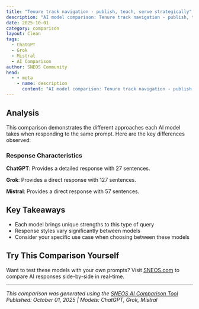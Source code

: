 ```yaml
---
title: "Tenure track navigation - publish, teach, serve strategically"
description: "AI model comparison: Tenure track navigation - publish, teach, serve strategically..."
date: 2025-10-01
category: comparison
layout: Clean
tags:
  - ChatGPT
  - Grok
  - Mistral
  - AI Comparison
author: SNEOS Community
head:
  - - meta
    - name: description
      content: "AI model comparison: Tenure track navigation - publish, teach, serve strategically..."
---
```


<ChatComparison
  title="Tenure track navigation - publish, teach, serve strategically"
  prompt="Tenure track navigation - publish, teach, serve strategically"
  :responses='{
    "ChatGPT": "Navigating the tenure track successfully involves balancing three core areas: publishing, teaching, and service. Here\u0027s a strategic approach to each:\n\n### 1. Publishing Strategically\n- **Prioritize Quality Over Quantity**: Aim for high-impact journals and reputable conferences in your field rather than just accumulating publications.\n- **Develop a Research Agenda**: Establish a coherent research theme that can produce multiple publications and demonstrates depth.\n- **Collaborate Wisely**: Partner with respected colleagues to increase the quality and reach of your work. Avoid too many collaborations that dilute your contributions.\n- **Set Clear Goals**: Plan your publication goals yearly, aligning with tenure requirements.\n- **Seek Feedback Early**: Share drafts with mentors and peers to improve your work before submission.\n- **Balance Short- and Long-term Projects**: Combine quicker projects that yield early publications with larger, more significant studies.\n\n### 2. Teaching Strategically\n- **Excel in Core Courses**: Focus on teaching foundational courses well as these are often closely evaluated.\n- **Develop Signature Courses**: Create unique courses that highlight your expertise and draw student interest.\n- **Collect Evidence of Effectiveness**: Gather student evaluations, peer reviews, and teaching awards.\n- **Innovate and Improve**: Use new pedagogical techniques and technology to enhance learning.\n- **Mentor Students**: Engage with students beyond the classroom, supervise theses, and support research projects.\n- **Balance Teaching Load**: Manage your teaching commitments so they don\u0027t overwhelm research time.\n\n### 3. Service Strategically\n- **Choose Meaningful Committees**: Serve on departmental or university committees that align with your interests or provide visibility.\n- **Limit Overcommitment**: Avoid taking on excessive service that detracts from research and teaching.\n- **Seek Leadership Opportunities**: Pursue leadership roles in service that demonstrate initiative.\n- **Engage Professionally**: Participate in organizing conferences, reviewing for journals, or holding positions in professional organizations.\n- **Document Service**: Keep detailed records of service activities for your tenure portfolio.\n\n---\n\n### Additional Tips\n- **Understand Your Institution\u2019s Expectations**: Review tenure guidelines carefully and talk with recently tenured faculty.\n- **Seek Mentorship**: Regularly consult with mentors to get feedback and guidance.\n- **Maintain Work-Life Balance**: Avoid burnout by setting realistic goals and managing your time.\n- **Prepare Your Dossier Early**: Start compiling evidence and documenting accomplishments from year one.\n\nBy deliberately aligning your publishing, teaching, and service efforts with tenure criteria while maintaining quality and balance, you enhance your chances for a successful tenure outcome.",
    "Grok": "Navigating a tenure-track position in academia is a challenging but rewarding journey that requires balancing three core responsibilities: research (publishing), teaching, and service. To achieve tenure, you need to excel in these areas while strategically managing your time and resources. Below is a comprehensive guide to navigating the tenure track with a focus on publishing, teaching, and serving strategically.\n\n---\n\n### 1. Understand the Tenure Expectations at Your Institution\nBefore diving into specific strategies, familiarize yourself with the tenure requirements and expectations at your institution. Every university or department may have different weights for research, teaching, and service. Key steps:\n- **Review tenure guidelines:** Get a copy of your institution\u2019s tenure and promotion policies.\n- **Ask for clarification:** Speak with your department chair, mentor, or colleagues who recently achieved tenure to understand unwritten expectations.\n- **Identify priorities:** Some institutions prioritize research over teaching (e.g., R1 universities), while others value teaching more (e.g., liberal arts colleges). Tailor your efforts accordingly.\n- **Track your progress:** Maintain a detailed record of your accomplishments (e.g., publications, student evaluations, committee work) to build your tenure dossier.\n\n---\n\n### 2. Publish Strategically (Research Productivity)\nResearch and publications are often the most critical components of a tenure portfolio, especially at research-intensive institutions. The goal is to produce high-quality, impactful work while building a coherent scholarly identity.\n\n#### Strategies for Publishing:\n- **Develop a research agenda:** Focus on a specific niche or theme in your field to establish expertise and coherence in your work. Avoid spreading yourself too thin across unrelated topics.\n- **Set a publication pipeline:** Work on multiple projects simultaneously at different stages (e.g., data collection, writing, under review) to ensure a steady stream of publications.\n- **Target the right outlets:** Learn the top journals or publishers in your field and aim for high-impact venues. Balance prestigious but competitive outlets with more accessible ones to maintain momentum.\n- **Collaborate wisely:** Co-author with senior colleagues or peers to increase productivity and visibility, but ensure you have sole-authored work to demonstrate independence.\n- **Leverage conference papers:** Turn conference presentations into journal articles or book chapters to maximize output from your research.\n- **Seek feedback:** Share drafts with mentors or writing groups to improve quality before submission.\n- **Apply for grants:** Securing external funding not only supports your research but also enhances your CV and demonstrates initiative.\n- **Time management:** Protect blocks of time for research and writing, especially during teaching-intensive semesters. Use summers and breaks for major progress.\n\n#### Metrics to Consider:\n- Some institutions have explicit publication targets (e.g., X number of peer-reviewed articles or a book). If not, aim for consistent output (e.g., 1-2 articles per year for humanities, more for STEM fields).\n- Focus on quality over quantity if your field values impactful work over sheer volume.\n\n#### Avoid Common Pitfalls:\n- Don\u2019t overcommit to low-impact projects (e.g., unrefereed publications) unless they align with tenure goals.\n- Don\u2019t procrastinate on revisions or resubmissions\u2014timely follow-through is key to getting published.\n\n---\n\n### 3. Teach Effectively (Instructional Excellence)\nTeaching is a significant part of the tenure evaluation for most institutions, even at research-heavy universities. The goal is to demonstrate competence, innovation, and a commitment to student success.\n\n#### Strategies for Teaching:\n- **Start strong:** Invest time in course preparation early in your career to create reusable materials (syllabi, lectures, assignments) that reduce workload over time.\n- **Focus on student engagement:** Use active learning techniques (e.g., discussions, group work, case studies) to improve student outcomes and evaluations.\n- **Gather feedback:** Request mid-semester evaluations or informal feedback from students to adjust your teaching style and address concerns before formal evaluations.\n- **Document teaching effectiveness:** Keep a teaching portfolio with syllabi, assignments, student feedback, and evidence of pedagogical innovation (e.g., new courses developed, teaching workshops attended).\n- **Seek mentorship:** Observe senior colleagues\u2019 classes or ask for peer reviews of your teaching to gain insights and improve.\n- **Balance teaching load:** Don\u2019t over-prepare lectures at the expense of research time\u2014aim for \u201Cgood enough\u201D rather than perfection in the classroom.\n- **Innovate thoughtfully:** If your institution values teaching innovation, experiment with new methods (e.g., flipped classrooms, technology integration), but ensure they don\u2019t overwhelm your schedule.\n\n#### Metrics and Evaluation:\n- Tenure committees often look at student evaluations, peer reviews, and evidence of student learning (e.g., course outcomes, projects).\n- Aim for above-average student evaluations while showing responsiveness to constructive criticism.\n- If you receive poor evaluations, address them proactively in your tenure narrative by explaining improvements made.\n\n#### Avoid Common Pitfalls:\n- Don\u2019t spend excessive time on teaching prep or grading\u2014set boundaries to protect research time.\n- Avoid being overly lenient or harsh in grading, as this can skew student feedback negatively.\n\n---\n\n### 4. Serve Strategically (Institutional and Professional Contributions)\nService involves contributing to your department, university, and academic community. While it often carries less weight than research and teaching for tenure, it demonstrates collegiality and leadership potential.\n\n#### Strategies for Service:\n- **Be selective:** Early in your career, limit service commitments to protect time for research and teaching. Choose roles that align with your strengths or interests.\n- **Start small:** Take on manageable departmental roles (e.g., committee member for curriculum or hiring) rather than time-intensive leadership positions.\n- **Show impact:** Focus on service that has visible outcomes (e.g., revising a program, organizing a conference) and aligns with tenure criteria.\n- **Engage professionally:** Contribute to your field through activities like journal reviewing, conference organizing, or professional association involvement. These also enhance your visibility.\n- **Build relationships:** Service is an opportunity to network with colleagues and demonstrate teamwork, which can influence tenure recommendation letters.\n- **Document everything:** Keep a record of all service activities, no matter how small, as they collectively show your commitment to the institution.\n\n#### Metrics to Consider:\n- Tenure committees often look for evidence of consistent, meaningful contributions rather than quantity. Quality over quantity matters.\n- Check if your institution has specific service expectations (e.g., serving on X committees before tenure).\n\n#### Avoid Common Pitfalls:\n- Don\u2019t overcommit to service, especially early on\u2014it can derail research productivity.\n- Say \u201Cno\u201D politely to low-impact or overly time-consuming roles, citing the need to focus on research and teaching.\n\n---\n\n### 5. Time Management and Work-Life Balance\nBalancing the \u201Cpublish, teach, serve\u201D triad is demanding. Strategic time management is essential to avoid burnout and ensure progress toward tenure.\n\n#### Strategies for Balance:\n- **Prioritize ruthlessly:** Focus on high-impact tasks (e.g., finishing a paper over attending an optional meeting). Use tenure criteria as your guide for prioritization.\n- **Block time:** Schedule uninterrupted blocks for research and writing, and protect them from teaching or service intrusions.\n- **Set boundaries:** Limit availability to students (e.g., specific office hours) and avoid overextending on email or mentoring unless it\u2019s part of tenure expectations.\n- **Use summer wisely:** Treat summers as \u201Cresearch intensives\u201D to catch up on writing and project planning.\n- **Seek support:** Use institutional resources like writing centers, teaching workshops, or grant-writing support to reduce workload.\n- **Maintain wellness:** Prioritize sleep, exercise, and hobbies to sustain energy and mental health during the tenure process.\n\n---\n\n### 6. Build a Support Network\nTenure is not a solo journey. A strong network can provide guidance, feedback, and emotional support.\n- **Find mentors:** Identify senior faculty (inside or outside your department) who can offer advice on navigating tenure, provide feedback on your work, and advocate for you.\n- **Join writing groups:** Collaborate with peers to stay accountable for research goals and share drafts for feedback.\n- **Engage with colleagues:** Build positive relationships with department members, as their votes often play a role in tenure decisions.\n- **Attend workshops:** Participate in tenure-track workshops or professional development offered by your institution or academic societies.\n\n---\n\n### 7. Prepare for the Tenure Review Process\nStart preparing your tenure dossier from day one to avoid last-minute stress.\n- **Organize materials:** Regularly update your CV, teaching portfolio, and service records. Include evidence of impact (e.g., citation counts, teaching awards, letters of appreciation).\n- **Write a strong narrative:** Your tenure statement should tie together your research, teaching, and service into a cohesive story of growth and contribution.\n- **Seek feedback on dossier:** Share drafts of your materials with mentors or trusted colleagues well before submission.\n- **Know the timeline:** Understand key milestones (e.g., third-year review, dossier submission deadlines) and plan accordingly.\n\n---\n\n### Final Thoughts: Strategic Focus is Key\nThe tenure track is a marathon, not a sprint. Success comes from strategic planning, consistent effort, and adaptability. Focus on high-impact activities in research, teaching, and service that align with your institution\u2019s expectations. Regularly reassess your progress, seek feedback, and adjust your approach as needed. With persistence and balance, you can build a strong case for tenure while maintaining personal and professional well-being.\n\nIf you have specific questions about your field, institution, or situation, feel free to ask!",
    "Mistral": "Navigating a tenure track position involves a strategic balance of research (publishing), teaching, and service. Here are some steps to help you approach these areas strategically:\n\n### 1. **Research and Publishing**\n\n**a. Set Clear Goals:**\n   - Identify the number and type of publications expected for tenure at your institution.\n   - Aim for a mix of high-impact journals and more accessible venues to build a diverse publication record.\n\n**b. Develop a Research Agenda:**\n   - Define a coherent research agenda that aligns with your interests and the needs of your field.\n   - Break down your research into manageable projects with clear timelines.\n\n**c. Collaborate Strategically:**\n   - Collaborate with senior researchers who can provide mentorship and enhance your publication prospects.\n   - Engage with peers to build a network and co-author papers.\n\n**d. Seek Funding:**\n   - Apply for grants and fellowships to support your research.\n   - Leverage institutional resources and external funding opportunities.\n\n**e. Publish Regularly:**\n   - Aim to publish consistently, even if it means smaller, incremental contributions.\n   - Prioritize quality over quantity, but ensure a steady output.\n\n### 2. **Teaching**\n\n**a. Develop Effective Teaching Strategies:**\n   - Use evidence-based teaching methods and incorporate technology where appropriate.\n   - Seek feedback from students and peers to improve your teaching.\n\n**b. Balance Teaching Load:**\n   - Ensure you are not overburdened with teaching responsibilities that could detract from your research.\n   - Negotiate your teaching load if necessary, especially in the early stages of your tenure track.\n\n**c. Engage in Professional Development:**\n   - Attend workshops and seminars on teaching effectiveness.\n   - Consider earning certifications or participating in teaching fellowships.\n\n**d. Mentor Students:**\n   - Mentor undergraduate and graduate students, which can also enhance your research productivity.\n   - Encourage student involvement in your research projects.\n\n### 3. **Service**\n\n**a. Choose Service Activities Wisely:**\n   - Prioritize service activities that align with your research and teaching interests.\n   - Avoid overcommitting to service roles that may not be valued as highly in the tenure process.\n\n**b. Balance Internal and External Service:**\n   - Participate in departmental and university committees to demonstrate institutional commitment.\n   - Engage in professional organizations and external review boards to build your reputation in the field.\n\n**c. Seek Leadership Roles:**\n   - Take on leadership roles in committees or professional organizations to showcase your leadership skills.\n   - Ensure these roles are manageable and do not detract from your research and teaching.\n\n**d. Document Your Service:**\n   - Keep a detailed record of your service activities, including the impact and outcomes of your contributions.\n   - Highlight your service in your tenure dossier to demonstrate your commitment to the academic community.\n\n### 4. **General Strategies**\n\n**a. Time Management:**\n   - Use time management tools and techniques to balance your responsibilities effectively.\n   - Set aside dedicated time for research, teaching preparation, and service activities.\n\n**b. Seek Mentorship:**\n   - Identify mentors within and outside your institution who can provide guidance and support.\n   - Regularly meet with your mentors to discuss your progress and seek advice.\n\n**c. Stay Informed:**\n   - Keep up-to-date with the latest developments in your field by attending conferences and reading relevant literature.\n   - Stay informed about institutional policies and expectations for tenure.\n\n**d. Maintain Work-Life Balance:**\n   - Prioritize self-care and maintain a healthy work-life balance to avoid burnout.\n   - Set boundaries and communicate them clearly to colleagues and students.\n\nBy strategically balancing your research, teaching, and service activities, you can effectively navigate the tenure track process and build a strong case for tenure."
  }'
  published-date="12:23"
/>

## Analysis

This comparison demonstrates the different approaches each AI model takes when responding to the same prompt. Here are the key differences observed:

### Response Characteristics

**ChatGPT**: Provides a detailed response with 27 sentences. 

**Grok**: Provides a direct response with 127 sentences. 

**Mistral**: Provides a direct response with 57 sentences. 

## Key Takeaways

- Each model brings unique strengths to this type of query
- Response styles vary significantly between models
- Consider your specific use case when choosing between these models

## Try This Comparison Yourself

Want to test these models with your own prompts? Visit [SNEOS.com](https://sneos.com) to compare AI responses side-by-side in real-time.

---

*This comparison was generated using the [SNEOS AI Comparison Tool](https://sneos.com)*
*Published: October 01, 2025 | Models: ChatGPT, Grok, Mistral*

